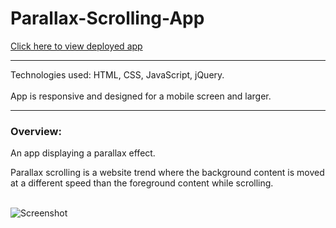 # Parallax-Scrolling-App

[Click here to view deployed app](https://makicoding.github.io/Parallax-Scrolling-App/)
<br>
***

Technologies used: HTML, CSS, JavaScript, jQuery.
<br></br>
App is responsive and designed for a mobile screen and larger. 

***
### Overview:

An app displaying a parallax effect.

Parallax scrolling is a website trend where the background content is moved at a different speed than the foreground content while scrolling.
<br></br>

![Screenshot](https://raw.githubusercontent.com/makicoding/Parallax-Scrolling-App/master/screenshot/Parallax_Screenshot_01.png)


